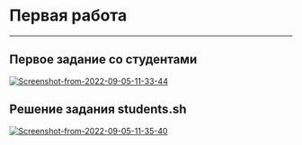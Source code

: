 # Первая работа
--------
## Первое задание со студентами
<a href="https://ibb.co/jkKwQhc"><img src="https://i.ibb.co/4RySXW6/Screenshot-from-2022-09-05-11-33-44.png" alt="Screenshot-from-2022-09-05-11-33-44" border="0"></a>
## Решение задания students.sh
<a href="https://ibb.co/N2rmnD8"><img src="https://i.ibb.co/5hknxpN/Screenshot-from-2022-09-05-11-35-40.png" alt="Screenshot-from-2022-09-05-11-35-40" border="0"></a>

